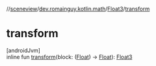 //[sceneview](../../../index.md)/[dev.romainguy.kotlin.math](../index.md)/[Float3](index.md)/[transform](transform.md)

# transform

[androidJvm]\
inline fun [transform](transform.md)(block: ([Float](https://kotlinlang.org/api/latest/jvm/stdlib/kotlin/-float/index.html)) -&gt; [Float](https://kotlinlang.org/api/latest/jvm/stdlib/kotlin/-float/index.html)): [Float3](index.md)
